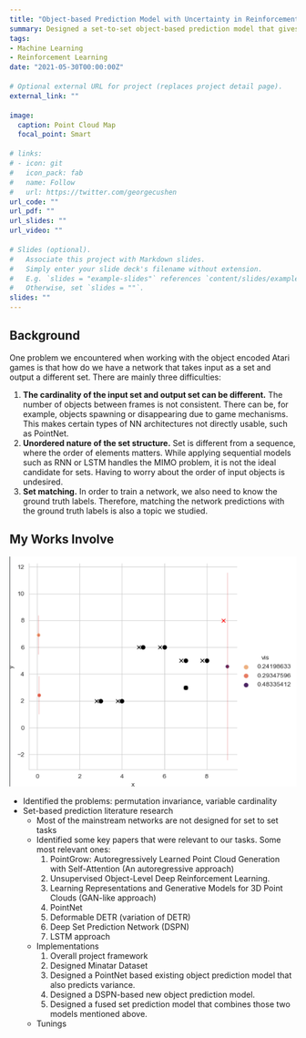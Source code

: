 ```yaml
---
title: "Object-based Prediction Model with Uncertainty in Reinforcement Learning"
summary: Designed a set-to-set object-based prediction model that gives reliable predictions for both values and uncertainties. 
tags:
- Machine Learning
- Reinforcement Learning
date: "2021-05-30T00:00:00Z"

# Optional external URL for project (replaces project detail page).
external_link: ""

image:
  caption: Point Cloud Map
  focal_point: Smart

# links:
# - icon: git
#   icon_pack: fab
#   name: Follow
#   url: https://twitter.com/georgecushen
url_code: ""
url_pdf: ""
url_slides: ""
url_video: ""

# Slides (optional).
#   Associate this project with Markdown slides.
#   Simply enter your slide deck's filename without extension.
#   E.g. `slides = "example-slides"` references `content/slides/example-slides.md`.
#   Otherwise, set `slides = ""`.
slides: ""
---
```


## Background

One problem we encountered when working with the object encoded Atari games is that how do we have a network that takes input as a set and output a different set. There are mainly three difficulties:

1. **The cardinality of the input set and output set can be different.** The number of objects between frames is not consistent. There can be, for example, objects spawning or disappearing due to game mechanisms. This makes certain types of NN architectures not directly usable, such as PointNet.
2. **Unordered nature of the set structure.** Set is different from a sequence, where the order of elements matters. While applying sequential models such as RNN or LSTM handles the MIMO problem, it is not the ideal candidate for sets. Having to worry about the order of input objects is undesired.
3. **Set matching.** In order to train a network, we also need to know the ground truth labels. Therefore, matching the network predictions with the ground truth labels is also a topic we studied.

## My Works Involve

![New object predictions with uncertainties](/content/project/set_output/image.png)

* Identified the problems: permutation invariance, variable cardinality
* Set-based prediction literature research
  - Most of the mainstream networks are not designed for set to set tasks
  - Identified some key papers that were relevant to our tasks. Some most relevant ones:
    1. PointGrow: Autoregressively Learned Point Cloud Generation with Self-Attention (An autoregressive approach)
    2. Unsupervised Object-Level Deep Reinforcement Learning.
    3. Learning Representations and Generative Models for 3D Point Clouds (GAN-like approach)
    4. PointNet
    5. Deformable DETR (variation of DETR)
    6. Deep Set Prediction Network (DSPN)
    7. LSTM approach
  - Implementations 
    1. Overall project framework
    2. Designed Minatar Dataset
    3. Designed a PointNet based existing object prediction model that also predicts variance.
    4. Designed a DSPN-based new object prediction model.
    5. Designed a fused set prediction model that combines those two models mentioned above.
  - Tunings







